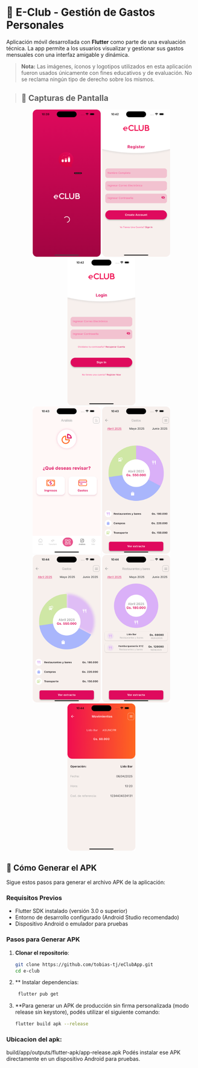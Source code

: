 # 📱 E-Club - Gestión de Gastos Personales

Aplicación móvil desarrollada con **Flutter** como parte de una evaluación técnica. La app permite a los usuarios visualizar y gestionar sus gastos mensuales con una interfaz amigable y dinámica.

> **Nota:** Las imágenes, íconos y logotipos utilizados en esta aplicación fueron usados únicamente con fines educativos y de evaluación. No se reclama ningún tipo de derecho sobre los mismos.


> ## 📱 Capturas de Pantalla

<div align="center">
  <img src="assets/screens/screen1.png" width="180" alt="Pantalla 1"/>
  <img src="assets/screens/screen3.png" width="180" alt="Pantalla 3"/>
  <img src="assets/screens/screen4.png" width="180" alt="Pantalla 4"/>
  <br>
  <img src="assets/screens/screen7.png" width="180" alt="Pantalla 7"/>
  <img src="assets/screens/screen8.png" width="180" alt="Pantalla 8"/>
  <br>
  <img src="assets/screens/screen9.png" width="180" alt="Pantalla 9"/>
  <img src="assets/screens/screen10.png" width="180" alt="Pantalla 10"/>
  <img src="assets/screens/screen11.png" width="180" alt="Pantalla 11"/>
</div>

## 🚀 Cómo Generar el APK

Sigue estos pasos para generar el archivo APK de la aplicación:

### Requisitos Previos
- Flutter SDK instalado (versión 3.0 o superior)
- Entorno de desarrollo configurado (Android Studio recomendado)
- Dispositivo Android o emulador para pruebas

### Pasos para Generar APK

1. **Clonar el repositorio**:
   ```bash
   git clone https://github.com/tobias-tj/eClubApp.git
   cd e-club

2. ** Instalar dependencias:
      ```bash
       flutter pub get

4. **Para generar un APK de producción sin firma personalizada (modo release sin keystore), podés utilizar el siguiente comando:
    ```bash
    flutter build apk --release

### Ubicacion del apk:
build/app/outputs/flutter-apk/app-release.apk
Podés instalar ese APK directamente en un dispositivo Android para pruebas.
